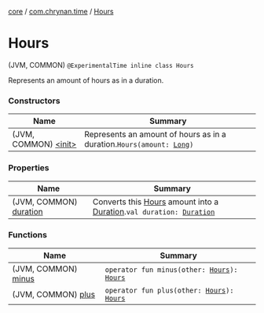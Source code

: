 [core](../../index.md) / [com.chrynan.time](../index.md) / [Hours](./index.md)

# Hours

(JVM, COMMON) `@ExperimentalTime inline class Hours`

Represents an amount of hours as in a duration.

### Constructors

| Name | Summary |
|---|---|
| (JVM, COMMON) [&lt;init&gt;](-init-.md) | Represents an amount of hours as in a duration.`Hours(amount: `[`Long`](https://kotlinlang.org/api/latest/jvm/stdlib/kotlin/-long/index.html)`)` |

### Properties

| Name | Summary |
|---|---|
| (JVM, COMMON) [duration](duration.md) | Converts this [Hours](./index.md) amount into a [Duration](https://kotlinlang.org/api/latest/jvm/stdlib/kotlin.time/-duration/index.html).`val duration: `[`Duration`](https://kotlinlang.org/api/latest/jvm/stdlib/kotlin.time/-duration/index.html) |

### Functions

| Name | Summary |
|---|---|
| (JVM, COMMON) [minus](minus.md) | `operator fun minus(other: `[`Hours`](./index.md)`): `[`Hours`](./index.md) |
| (JVM, COMMON) [plus](plus.md) | `operator fun plus(other: `[`Hours`](./index.md)`): `[`Hours`](./index.md) |
